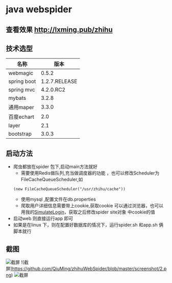 # java webspider
## 查看效果 http://lxming.pub/zhihu
## 技术选型
|名称|版本|
|----|----|
|webmagic|0.5.2|
|spring boot|1.2.7.RELEASE|
|spring mvc|4.2.0.RC2|
|mybats|3.2.8|
|通用maper|3.3.0|
|百度echart|2.0|
|layer|2.1|
|bootstrap|3.0.3|
## 启动方法
* 爬虫都放在spider 包下,启动main方法就好
    * 需要使用Redis做队列,充当做调度器的功能 ，也可以修改Scheduler为FileCacheQueueScheduler,如
    ```
    (new FileCacheQueueScheduler("/usr/zhihu/cache"))
    ```
    * 使用mysql ,配置文件在db.properties
    * 爬取用户详细信息需要带上cookie,获取cookie 可以通过浏览器，也可以用我的[SimulateLogin](https://github.com/QiuMing/SimulateLogin)，获取之后修改spider site对象 中cookie的值
* 启动web 则直接运行app 即可
* 如果是在linux 下，则在配置好数据库的情况下，运行spider.sh 和app.sh 俩脚本就行

## 截图
![截屏](https://github.com/QiuMing/zhihuWebSpider/blob/master/screenshot/1.png)
![截屏]https://github.com/QiuMing/zhihuWebSpider/blob/master/screenshot/2.png)
![截屏](https://github.com/QiuMing/zhihuWebSpider/blob/master/screenshot/2.png)
